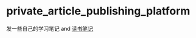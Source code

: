 # private_article_publishing_platform
发一些自己的学习笔记 and [读书笔记](https://github.com/censek/private_article_publishing_platform/tree/master/Boooooooooks)

